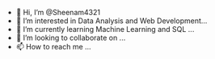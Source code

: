 - 👋 Hi, I’m @Sheenam4321
- 👀 I’m interested in Data Analysis and Web Development...
- 🌱 I’m currently learning Machine Learning and SQL ...
- 💞️ I’m looking to collaborate on ...
- 📫 How to reach me ...

<!---
Sheenam4321/Sheenam4321 is a ✨ special ✨ repository because its `README.md` (this file) appears on your GitHub profile.
You can click the Preview link to take a look at your changes.
--->
